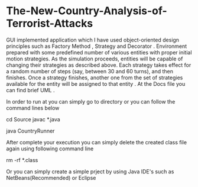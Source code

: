 # The-New-Country-Analysis-of-Terrorist-Attacks

 GUI implemented application which I have used object-oriented design principles such as Factory Method , Strategy and Decorator . Environment prepared with some predefined number of various entities with proper initial motion strategies. As the simulation proceeds, entities will be capable of changing their strategies as described above. Each strategy takes effect for a random number of steps (say, between 30 and 60 turns), and then finishes. Once a strategy finishes, another one from the set of strategies available for the entity will be assigned to that entity . At the Docs file you can find brief UML . 

 In order to run at you can simply go to directory or you can follow the command lines below 

 cd Source 
 javac *.java 
 
 
 java CountryRunner 

 After complete your execution you can simply delete the created class file again using following command line 

 rm -rf *.class 

 Or you can simply create a simple prject by using Java IDE's such as NetBeans(Recommended) or Eclipse 
